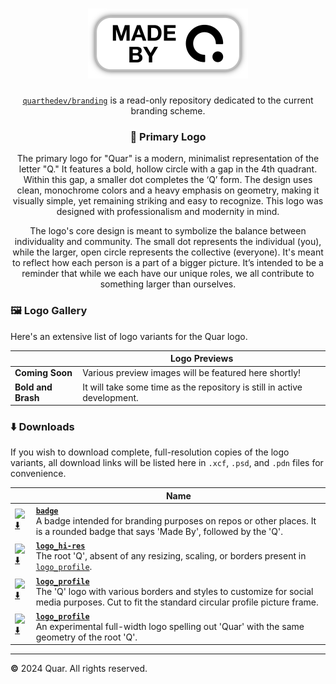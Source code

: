 <h1 align="center"><picture><source media="(prefers-color-scheme: dark)" srcset="https://github.com/QuarTheDev/branding/blob/main/static/badge/compressed/badge_black.png?raw=true"><source media="(prefers-color-scheme: light)" srcset="https://github.com/QuarTheDev/branding/blob/main/static/badge/compressed/badge_black.png?raw=true"><img src="https://github.com/QuarTheDev/branding/blob/main/static/badge/compressed/badge_white.png?raw=true" width="256px"></picture></h1>
<p align="center"><a href="https://github.com/QuarTheDev/branding"><code>quarthedev/branding</code></a> is a read-only repository dedicated to the current branding scheme.</p>
<h3 align="center">🏅 Primary Logo</h3>

<p align="center">The primary logo for "Quar" is a modern, minimalist representation of the letter "Q." It features a bold, hollow circle with a gap in the 4th quadrant. Within this gap, a smaller dot completes the ‘Q’ form. The design uses clean, monochrome colors and a heavy emphasis on geometry, making it visually simple, yet remaining striking and easy to recognize. This logo was designed with professionalism and modernity in mind.</p>
<p align="center">The logo's core design is meant to symbolize the balance between individuality and community. The small dot represents the individual (you), while the larger, open circle represents the collective (everyone). It's meant to reflect how each person is a part of a bigger picture. It’s intended to be a reminder that while we each have our unique roles, we all contribute to something larger than ourselves.</p>

### 🖼️ Logo Gallery
Here's an extensive list of logo variants for the Quar logo.

| |Logo Previews|
|-|-|
|**Coming Soon**|Various preview images will be featured here shortly!|
|**Bold and Brash**|It will take some time as the repository is still in active development.|


### ⬇️ Downloads
If you wish to download complete, full-resolution copies of the logo variants, all download links will be listed here in `.xcf`, `.psd`, and `.pdn` files for convenience.

| | Name |
|-|------|
|<a href="https://github.com/QuarTheDev/branding/blob/main/down/menus/badge.md"><img src="https://github.com/QuarTheDev/userscripts/blob/main/.github/images/download.png?raw=true" width="24px" alt="⬇️" title="Download">|**[`badge`](https://github.com/QuarTheDev/branding/blob/main/down/menus/badge.md)**<br>A badge intended for branding purposes on repos or other places. It is a rounded badge that says 'Made By', followed by the 'Q'.
|<a href="https://github.com/QuarTheDev/branding/blob/main/down/menus/logo_hi-res.md"><img src="https://github.com/QuarTheDev/userscripts/blob/main/.github/images/download.png?raw=true" width="24px" alt="⬇️" title="Download">|**[`logo_hi-res`](https://github.com/QuarTheDev/branding/blob/main/down/menus/logo_hi-res.md)**<br>The root 'Q', absent of any resizing, scaling, or borders present in [`logo_profile`](https://github.com/QuarTheDev/branding/blob/main/down/menus/logo_profile.md).
|<a href="https://github.com/QuarTheDev/branding/blob/main/down/menus/logo_profile.md"><img src="https://github.com/QuarTheDev/userscripts/blob/main/.github/images/download.png?raw=true" width="24px" alt="⬇️" title="Download">|**[`logo_profile`](https://github.com/QuarTheDev/branding/blob/main/down/menus/logo_profile.md)**<br>The 'Q' logo with various borders and styles to customize for social media purposes. Cut to fit the standard circular profile picture frame.
|<a href="https://github.com/QuarTheDev/branding/blob/main/down/menus/wordmark.md"><img src="https://github.com/QuarTheDev/userscripts/blob/main/.github/images/download.png?raw=true" width="24px" alt="⬇️" title="Download">|**[`logo_profile`](https://github.com/QuarTheDev/branding/blob/main/down/menus/wordmark.md)**<br>An experimental full-width logo spelling out 'Quar' with the same geometry of the root 'Q'.

---
**&copy;** 2024 Quar. All rights reserved.